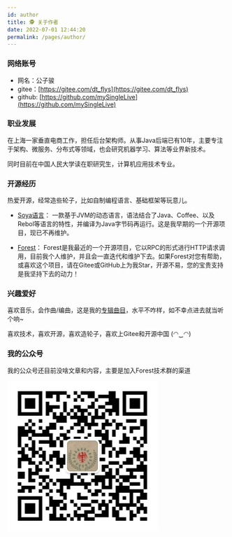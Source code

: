```yaml
---
id: author
title: 🕵️‍ 关于作者
date: 2022-07-01 12:44:20
permalink: /pages/author/
---
```


### 网络账号
* 网名：公子骏
* gitee：[https://gitee.com/dt_flys](https://gitee.com/dt_flys)
* github: [https://github.com/mySingleLive](https://github.com/mySingleLive)


### 职业发展

在上海一家垂直电商工作，担任后台架构师。从事Java后端已有10年，主要专注于架构、微服务、分布式等领域，也会研究机器学习、算法等业界新技术。

同时目前在中国人民大学读在职研究生，计算机应用技术专业。

### 开源经历

热爱开源，经常造些轮子，比如自制编程语言、基础框架等玩意儿。

* [Soya语言](https://github.com/mySingleLive/soya)： 一款基于JVM的动态语言，语法结合了Java、Coffee、以及Rebol等语言的特性，并编译为Java字节码再运行。这是我早期的一个开源项目，现已不再维护。

* [Forest](https://gitee.com/dt_flys/forest)： Forest是我最近的一个开源项目，它以RPC的形式进行HTTP请求调用，目前我个人维护，并且会一直迭代和维护下去。如果Forest对您有帮助，或喜欢这个项目，请在Gitee或GitHub上为我Star，开源不易，您的宝贵支持是我坚持下去的动力！

### 兴趣爱好

喜欢音乐，会作曲/编曲，这是我的[专辑曲目](https://music.163.com/#/album?id=86476382)，水平不咋样，如不幸点进去就当听个响~

喜欢技术，喜欢开源，喜欢造轮子，喜欢上Gitee和开源中国 (◠‿◠)

### 我的公众号

我的公众号还目前没啥文章和内容，主要是加入Forest技术群的渠道

![avatar](/img/wx_qrcode.jpg)
